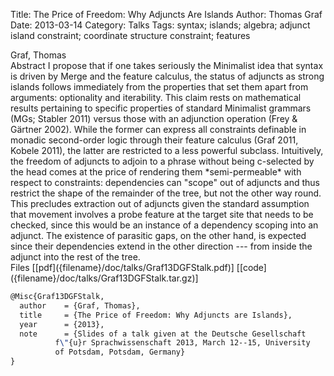 Title: The Price of Freedom: Why Adjuncts Are Islands
Author: Thomas Graf
Date: 2013-03-14
Category: Talks
Tags: syntax; islands; algebra; adjunct island constraint; coordinate structure constraint; features

<div markdown class="authors">
Graf, Thomas
</div>

<div markdown class="abstract">
<span id="abstract-title">Abstract</span>
I propose that if one takes seriously the Minimalist idea that syntax is driven by Merge and the feature calculus, the status of adjuncts as strong islands follows immediately from the properties that set them apart from arguments: optionality and iterability.
This claim rests on mathematical results pertaining to specific properties of standard Minimalist grammars (MGs; Stabler 2011) versus those with an adjunction operation (Frey & Gärtner 2002).
While the former can express all constraints definable in monadic second-order logic through their feature calculus (Graf 2011, Kobele 2011), the latter are restricted to a less powerful subclass.
Intuitively, the freedom of adjuncts to adjoin to a phrase without being c-selected by the head comes at the price of rendering them *semi-permeable* with respect to constraints: dependencies can "scope" out of adjuncts and thus restrict the shape of the remainder of the tree, but not the other way round.
This precludes extraction out of adjuncts given the standard assumption that movement involves a probe feature at the target site that needs to be checked, since this would be an instance of a dependency scoping into an adjunct.
The existence of parasitic gaps, on the other hand, is expected since their dependencies extend in the other direction --- from inside the adjunct into the rest of the tree.
</div>

<div markdown class="files">
<span id="files-title">Files</span>
[[pdf]({filename}/doc/talks/Graf13DGFStalk.pdf)]
[[code]({filename}/doc/talks/Graf13DGFStalk.tar.gz)]
</div>

~~~latex
@Misc{Graf13DGFStalk,
  author	= {Graf, Thomas},
  title		= {The Price of Freedom: Why Adjuncts are Islands},
  year		= {2013},
  note		= {Slides of a talk given at the Deutsche Gesellschaft
		  f\"{u}r Sprachwissenschaft 2013, March 12--15, University
		  of Potsdam, Potsdam, Germany}
}
~~~
